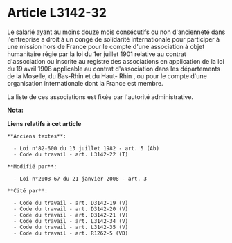 # Article L3142-32

Le salarié ayant au moins douze mois consécutifs ou non d'ancienneté dans l'entreprise a droit à un congé de solidarité
internationale pour participer à une mission hors de France pour le compte d'une association à objet humanitaire régie par la
loi du 1er juillet 1901 relative au contrat d'association ou inscrite au registre des associations en application de la loi
du 19 avril 1908 applicable au contrat d'association dans les départements            de la Moselle, du Bas-Rhin et du Haut-
Rhin , ou pour le compte d'une organisation internationale dont la France est membre. 

La liste de ces associations est fixée par l'autorité administrative.

**Nota:**



**Liens relatifs à cet article**

	**Anciens textes**:

	  - Loi n°82-600 du 13 juillet 1982 - art. 5 (Ab)
	  - Code du travail - art. L3142-22 (T)

	**Modifié par**:

	  - Loi n°2008-67 du 21 janvier 2008 - art. 3

	**Cité par**:

	  - Code du travail - art. D3142-19 (V)
	  - Code du travail - art. D3142-20 (V)
	  - Code du travail - art. D3142-21 (V)
	  - Code du travail - art. L3142-34 (V)
	  - Code du travail - art. L3142-35 (V)
	  - Code du travail - art. R1262-5 (VD)
